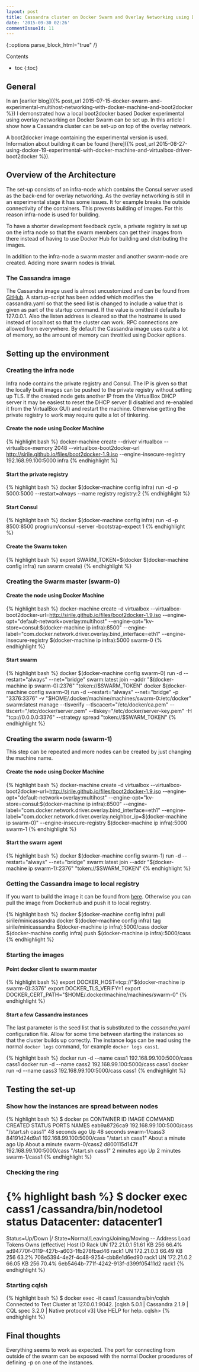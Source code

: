 ```yaml
---
layout: post
title: Cassandra cluster on Docker Swarm and Overlay Networking using Docker Experimental 1.9
date: '2015-09-30 02:26'
commentIssueId: 11
---
```


{::options parse_block_html="true" /}
<div class="toc">
Contents

* toc
{:toc}
</div>

## General

In an [earlier blog]({% post_url 2015-07-15-docker-swarm-and-experimental-multihost-networking-with-docker-machine-and-boot2docker %}) I demonstrated how a local boot2docker based Docker experimental using overlay networking on Docker Swarm can be set up. In this article I show how a Cassandra cluster can be set-up on top of the overlay network.

A boot2docker image containing the experimental version is used. Information about building it can be found [here]({% post_url 2015-08-27-using-docker-19-experimental-with-docker-machine-and-virtualbox-driver-boot2docker %}).

## Overview of the Architecture

The set-up consists of an infra-node which contains the Consul server used as the back-end for overlay networking. As the overlay networking is still in an experimental stage it has some issues. It for example breaks the outside connectivity of the containers. This prevents building of images. For this reason infra-node is used for building.

To have a shorter development feedback cycle, a private registry is set up on the infra node so that the swarm members can get their images from there instead of having to use Docker Hub for building and distributing the images.

In addition to the infra-node a swarm master and another swarm-node are created. Adding more swarm nodes is trivial.

### The Cassandra image

The Cassandra image used is almost uncustomized and can be found from [GitHub](https://github.com/SirIle/miniboxes/tree/master/minicassandra). A startup-script has been added which modifies the cassandra.yaml so that the seed list is changed to include a value that is given as part of the startup command. If the value is omitted it defaults to 127.0.0.1. Also the listen address is cleared so that the hostname is used instead of localhost so that the cluster can work. RPC connections are allowed from everywhere. By default the Cassandra image uses quite a lot of memory, so the amount of memory can throttled using Docker options.

## Setting up the environment

### Creating the infra node

Infra node contains the private registry and Consul. The IP is given so that the locally built images can be pushed to the private registry without setting up TLS. If the created node gets another IP from the VirtualBox DHCP server it may be easiest to reset the DHCP server (I disabled and re-enabled it from the VirtualBox GUI) and restart the machine. Otherwise getting the private registry to work may require quite a lot of tinkering.

#### Create the node using Docker Machine

{% highlight bash %}
docker-machine create --driver virtualbox  --virtualbox-memory 2048 --virtualbox-boot2docker-url http://sirile.github.io/files/boot2docker-1.9.iso --engine-insecure-registry 192.168.99.100:5000 infra
{% endhighlight %}

#### Start the private registry

{% highlight bash %}
docker $(docker-machine config infra) run -d -p 5000:5000 --restart=always --name registry registry:2
{% endhighlight %}

#### Start Consul

{% highlight bash %}
docker $(docker-machine config infra) run -d -p 8500:8500 progrium/consul -server -bootstrap-expect 1
{% endhighlight %}

#### Create the Swarm token

{% highlight bash %}
export SWARM_TOKEN=$(docker $(docker-machine config infra) run swarm create)
{% endhighlight %}

### Creating the Swarm master (swarm-0)

#### Create the node using Docker Machine

{% highlight bash %}
docker-machine create -d virtualbox --virtualbox-boot2docker-url=http://sirile.github.io/files/boot2docker-1.9.iso --engine-opt="default-network=overlay:multihost" --engine-opt="kv-store=consul:$(docker-machine ip infra):8500" --engine-label="com.docker.network.driver.overlay.bind_interface=eth1" --engine-insecure-registry $(docker-machine ip infra):5000 swarm-0
{% endhighlight %}

#### Start swarm

{% highlight bash %}
docker $(docker-machine config swarm-0) run -d --restart="always" --net="bridge" swarm:latest join --addr "$(docker-machine ip swarm-0):2376" "token://$SWARM_TOKEN"
docker $(docker-machine config swarm-0) run -d --restart="always" --net="bridge" -p "3376:3376" -v "$HOME/.docker/machine/machines/swarm-0:/etc/docker" swarm:latest manage --tlsverify --tlscacert="/etc/docker/ca.pem" --tlscert="/etc/docker/server.pem" --tlskey="/etc/docker/server-key.pem" -H "tcp://0.0.0.0:3376" --strategy spread "token://$SWARM_TOKEN"
{% endhighlight %}

### Creating the swarm node (swarm-1)

This step can be repeated and more nodes can be created by just changing the machine name.

#### Create the node using Docker Machine

{% highlight bash %}
docker-machine create -d virtualbox --virtualbox-boot2docker-url=http://sirile.github.io/files/boot2docker-1.9.iso --engine-opt="default-network=overlay:multihost" --engine-opt="kv-store=consul:$(docker-machine ip infra):8500" --engine-label="com.docker.network.driver.overlay.bind_interface=eth1" --engine-label="com.docker.network.driver.overlay.neighbor_ip=$(docker-machine ip swarm-0)" --engine-insecure-registry $(docker-machine ip infra):5000 swarm-1
{% endhighlight %}

#### Start the swarm agent

{% highlight bash %}
docker $(docker-machine config swarm-1) run -d --restart="always" --net="bridge" swarm:latest join --addr "$(docker-machine ip swarm-1):2376" "token://$SWARM_TOKEN"
{% endhighlight %}

### Getting the Cassandra image to local registry

If you want to build the image it can be found from [here](https://github.com/SirIle/miniboxes/tree/master/minicassandra). Otherwise you can pull the image from Dockerhub and push it to local registry.

{% highlight bash %}
docker $(docker-machine config infra) pull sirile/minicassandra
docker $(docker-machine config infra) tag sirile/minicassandra $(docker-machine ip infra):5000/cass
docker $(docker-machine config infra) push $(docker-machine ip infra):5000/cass
{% endhighlight %}

### Starting the images

#### Point docker client to swarm master

{% highlight bash %}
export DOCKER_HOST=tcp://"$(docker-machine ip swarm-0):3376"
export DOCKER_TLS_VERIFY=1
export DOCKER_CERT_PATH="$HOME/.docker/machine/machines/swarm-0"
{% endhighlight %}

#### Start a few Cassandra instances

The last parameter is the seed list that is substituted to the _cassandra.yaml_ configuration file. Allow for some time between starting the instances so that the cluster builds up correctly. The instance logs can be read using the normal `docker logs` command, for example `docker logs cass1`.

{% highlight bash %}
docker run -d --name cass1 192.168.99.100:5000/cass cass1
docker run -d --name cass2 192.168.99.100:5000/cass cass1
docker run -d --name cass3 192.168.99.100:5000/cass cass1
{% endhighlight %}

## Testing the set-up

### Show how the instances are spread between nodes

{% highlight bash %}
$ docker ps
CONTAINER ID        IMAGE                      COMMAND             CREATED              STATUS              PORTS               NAMES
eab9a8726ca9        192.168.99.100:5000/cass   "/start.sh cass1"   48 seconds ago       Up 48 seconds                           swarm-1/cass3
84191d24d9a1        192.168.99.100:5000/cass   "/start.sh cass1"   About a minute ago   Up About a minute                       swarm-0/cass2
d800115d147f        192.168.99.100:5000/cass   "/start.sh cass1"   2 minutes ago        Up 2 minutes                            swarm-1/cass1
{% endhighlight %}

### Checking the ring

{% highlight bash %}
$ docker exec cass1 /cassandra/bin/nodetool status
Datacenter: datacenter1
=======================
Status=Up/Down
|/ State=Normal/Leaving/Joining/Moving
--  Address     Load       Tokens  Owns (effective)  Host ID                               Rack
UN  172.21.0.1  51.61 KB   256     66.4%             ad94770f-0119-427b-a603-1fb278fbad46  rack1
UN  172.21.0.3  66.49 KB   256     63.2%             708e5394-4e2f-4c48-9254-cbb8e1d6ed90  rack1
UN  172.21.0.2  66.05 KB   256     70.4%             6eb5464b-771f-4242-913f-d399f05411d2  rack1
{% endhighlight %}

### Starting cqlsh

{% highlight bash %}
$ docker exec -it cass1 /cassandra/bin/cqlsh
Connected to Test Cluster at 127.0.0.1:9042.
[cqlsh 5.0.1 | Cassandra 2.1.9 | CQL spec 3.2.0 | Native protocol v3]
Use HELP for help.
cqlsh>
{% endhighlight %}

## Final thoughts

Everything seems to work as expected. The port for connecting from outside of the swarm can be exposed with the normal Docker procedures of defining -p on one of the instances.
